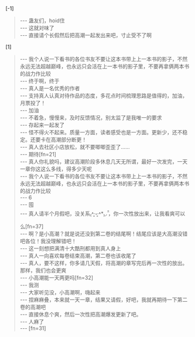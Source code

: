 
[-1] 
>--- 蛊友们，hoid住<br>
>--- 这就对味了<br>
>--- 直接请个长假然后把高潮一起发出来吧，寸止受不了啊<br>

[1] 
>--- 我个人说一下看书的各位书友不要让这本书带上上一本书的影子，不然永远无法超越巅峰，也永远只会活在上一本书的影子里，不要再拿俩两本书的战力作比较<br>
>--- 终于啊，终于<br>
>--- 真人是一名优秀的作者<br>
>--- 支持真人认真对待作品的态度，多花点时间梳理思路是值得的，加油，月票投了！<br>
>--- 加油<br>
>--- 不着急，慢慢来，及时反馈情况，别太监了是我唯一的要求<br>
>--- 存起来一起发了<br>
>--- 怪不得火不起来。质量一方面，读者感受也是一方面。更新少，还不稳定。还要卡在高潮部分断更！<br>
>--- 真人去社区小店放松，就不要唧唧歪歪了……<br>
>--- 期待[fn=21]<br>
>--- 真人你礼貌吗，建议高潮阶段多休息几天无所谓，最好一次发完，一天一章你这这么多线，得多少天呢<br>
>--- 我个人说一下看书的各位书友不要让这本书带上上一本书的影子，不然永远无法超越巅峰，也永远只会活在上一本书的影子里，不要再拿俩两本书的战力作比较<br>
>--- 6<br>
>--- 囤<br>
>--- 真人请半个月假吧，没关系₍˄·͈༝·͈˄*₎◞ ̑̑，你一次性放出来，让我看爽可以么[fn=37]<br>
>--- 啊？是小高潮？就是说还没到第二卷的结尾啊！结尾应该是大高潮没错吧各位！我没理解错吧！<br>
>--- 这一刻想把满清十大酷刑都用到真人身上<br>
>--- 真人一向喜欢每卷结束高潮，第二卷也该收尾了<br>
>--- 真人，要不这样，你多请几天假，将高潮的章写完后再一次性的放出。那样，我们也会更爽<br>
>--- 小高潮能一天两更吗[fn=32]<br>
>--- 我测<br>
>--- 大家听见没，小高潮啊，嗨起来<br>
>--- 捏麻麻叠，本来就一天一章，结果又请假，好吧，我就再期待一下第二卷的高潮吧<br>
>--- 直接休息个爽，然后一次性把高潮爆发更新了吧。<br>
>--- 人麻了<br>
>--- [fn=31]<br>
